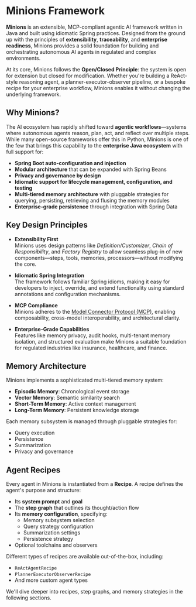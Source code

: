 # Minions Framework

**Minions** is an extensible, MCP-compliant agentic AI framework written in Java and built using idiomatic Spring practices. Designed from the ground up with the principles of **extensibility**, **traceability**, and **enterprise readiness**, Minions provides a solid foundation for building and orchestrating autonomous AI agents in regulated and complex environments.

At its core, Minions follows the **Open/Closed Principle**: the system is open for extension but closed for modification. Whether you're building a ReAct-style reasoning agent, a planner-executor-observer pipeline, or a bespoke recipe for your enterprise workflow, Minions enables it without changing the underlying framework.

## Why Minions?

The AI ecosystem has rapidly shifted toward **agentic workflows**—systems where autonomous agents reason, plan, act, and reflect over multiple steps. While many open-source frameworks offer this in Python, Minions is one of the few that brings this capability to the **enterprise Java ecosystem** with full support for:

- **Spring Boot auto-configuration and injection**
- **Modular architecture** that can be expanded with Spring Beans
- **Privacy and governance by design**
- **Idiomatic support for lifecycle management, configuration, and testing**
- **Multi-tiered memory architecture** with pluggable strategies for querying, persisting, retrieving and flusing the memory modules
- **Enterprise-grade persistence** through integration with Spring Data

## Key Design Principles

- **Extensibility First**  
  Minions uses design patterns like *Definition/Customizer*, *Chain of Responsibility*, and *Factory Registry* to allow seamless plug-in of new components—steps, tools, memories, processors—without modifying the core.

- **Idiomatic Spring Integration**  
  The framework follows familiar Spring idioms, making it easy for developers to inject, override, and extend functionality using standard annotations and configuration mechanisms.

- **MCP Compliance**  
  Minions adheres to the [Model Connector Protocol (MCP)](https://github.com/langchain-ai/langgraph/blob/main/spec/mcp.md), enabling composability, cross-model interoperability, and architectural clarity.

- **Enterprise-Grade Capabilities**  
  Features like memory privacy, audit hooks, multi-tenant memory isolation, and structured evaluation make Minions a suitable foundation for regulated industries like insurance, healthcare, and finance.

## Memory Architecture

Minions implements a sophisticated multi-tiered memory system:

- **Episodic Memory**: Chronological event storage
- **Vector Memory**: Semantic similarity search
- **Short-Term Memory**: Active context management
- **Long-Term Memory**: Persistent knowledge storage

Each memory subsystem is managed through pluggable strategies for:
- Query execution
- Persistence
- Summarization
- Privacy and governance

## Agent Recipes

Every agent in Minions is instantiated from a **Recipe**. A recipe defines the agent's purpose and structure:

- Its **system prompt** and **goal**
- The **step graph** that outlines its thought/action flow
- Its **memory configuration**, specifying:
  - Memory subsystem selection
  - Query strategy configuration
  - Summarization settings
  - Persistence strategy
- Optional toolchains and observers

Different types of recipes are available out-of-the-box, including:
- `ReActAgentRecipe`
- `PlannerExecutorObserverRecipe`
- And more custom agent types

We'll dive deeper into recipes, step graphs, and memory strategies in the following sections.